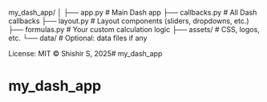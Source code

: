 my_dash_app/
│
├── app.py              # Main Dash app
├── callbacks.py        # All Dash callbacks
├── layout.py           # Layout components (sliders, dropdowns, etc.)
├── formulas.py         # Your custom calculation logic
├── assets/             # CSS, logos, etc.
└── data/               # Optional: data files if any


License: MIT © Shishir S, 2025# my_dash_app
# my_dash_app
